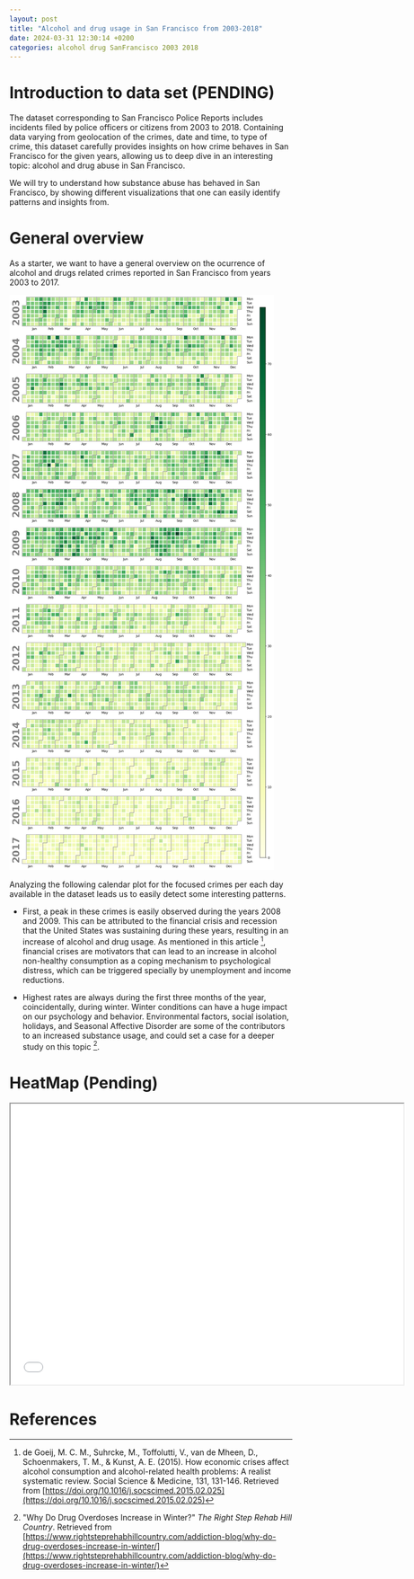 ```yaml
---
layout: post
title: "Alcohol and drug usage in San Francisco from 2003-2018"
date: 2024-03-31 12:30:14 +0200
categories: alcohol drug SanFrancisco 2003 2018
---
```


# Introduction to data set (PENDING)

The dataset corresponding to San Francisco Police Reports includes incidents filed by police officers or citizens from 2003 to 2018. Containing data varying from geolocation of the crimes, date and time, to type of crime, this dataset carefully provides insights on how crime behaves in San Francisco for the given years, allowing us to deep dive in an interesting topic: alcohol and drug abuse in San Francisco.

We will try to understand how substance abuse has behaved in San Francisco, by showing different visualizations that one can easily identify patterns and insights from.

# General overview

As a starter, we want to have a general overview on the ocurrence of alcohol and drugs related crimes reported in San Francisco from years 2003 to 2017.

![Calendar plot](/images/crimes_calendar.png)

Analyzing the following calendar plot for the focused crimes per each day available in the dataset leads us to easily detect some interesting patterns.

- First, a peak in these crimes is easily observed during the years 2008 and 2009. This can be attributed to the financial crisis and recession that the United States was sustaining during these years, resulting in an increase of alcohol and drug usage. As mentioned in this article [^Crisis], financial crises are motivators that can lead to an increase in alcohol non-healthy consumption as a coping mechanism to psychological distress, which can be triggered specially by unemployment and income reductions.

- Highest rates are always during the first three months of the year, coincidentally, during winter. Winter conditions can have a huge impact on our psychology and behavior. Environmental factors, social isolation, holidays, and Seasonal Affective Disorder are some of the contributors to an increased substance usage, and could set a case for a deeper study on this topic [^Winter].

# HeatMap (Pending)

<iframe src="/time_heatmap.html" height="500" width="700"></iframe>

# References

[^Crisis]: de Goeij, M. C. M., Suhrcke, M., Toffolutti, V., van de Mheen, D., Schoenmakers, T. M., & Kunst, A. E. (2015). How economic crises affect alcohol consumption and alcohol-related health problems: A realist systematic review. Social Science & Medicine, 131, 131-146. Retrieved from [https://doi.org/10.1016/j.socscimed.2015.02.025](https://doi.org/10.1016/j.socscimed.2015.02.025)
[^Winter]: "Why Do Drug Overdoses Increase in Winter?" _The Right Step Rehab Hill Country_. Retrieved from [https://www.rightsteprehabhillcountry.com/addiction-blog/why-do-drug-overdoses-increase-in-winter/](https://www.rightsteprehabhillcountry.com/addiction-blog/why-do-drug-overdoses-increase-in-winter/)
